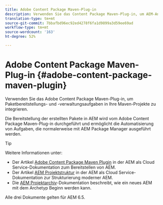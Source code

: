 ```yaml
---
title: Adobe Content Package Maven-Plug-in
description: Verwenden Sie das Content Package Maven-Plug-in, um AEM-Anwendungen bereitzustellen.
translation-type: tm+mt
source-git-commit: 7bbafbd96ec92ed4278f6fa1d9899a3d59ee69ad
workflow-type: tm+mt
source-wordcount: '163'
ht-degree: 52%

---
```



# Adobe Content Package Maven-Plug-in {#adobe-content-package-maven-plugin}

Verwenden Sie das Adobe Content Package Maven-Plug-in, um Paketbereitstellungs- und -verwaltungsaufgaben in Ihre Maven-Projekte zu integrieren.

Die Bereitstellung der erstellten Pakete in AEM wird vom Adobe Content Package Maven-Plug-in durchgeführt und ermöglicht die Automatisierung von Aufgaben, die normalerweise mit AEM Package Manager ausgeführt werden.

>[!TIP]
>
>Weitere Informationen unter:
>
>* Der Artikel [Adobe Content Package Maven Plugin](https://experienceleague.adobe.com/docs/experience-manager-cloud-service/implementing/developer-tools/maven-plugin.html?lang=en#developer-tools) in der AEM als Cloud Service-Dokumentation zum Bereitstellen von AEM.
>* Der Artikel [AEM Projektstruktur](https://docs.adobe.com/content/help/de-DE/experience-manager-cloud-service/implementing/developing/aem-project-content-package-structure.html) in der AEM als Cloud Service-Dokumentation zur Strukturierung moderner AEM.
>* Die [AEM Projektarchiv](https://docs.adobe.com/content/help/de-DE/experience-manager-core-components/using/developing/archetype/overview.html)-Dokumentation beschreibt, wie ein neues AEM mit dem Archetyp Beginn werden kann.

>
>
Alle drei Dokumente gelten für AEM 6.5.
